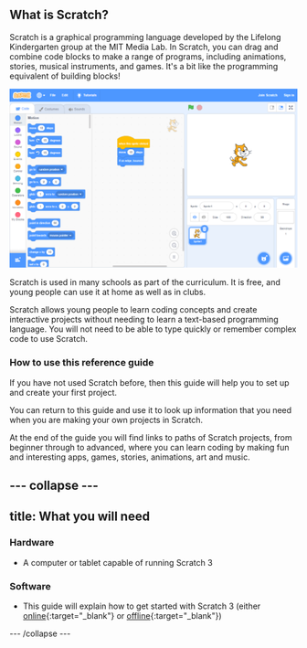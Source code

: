 ## What is Scratch?
Scratch is a graphical programming language developed by the Lifelong Kindergarten group at the MIT Media Lab. In Scratch, you can drag and combine code blocks to make a range of programs, including animations, stories, musical instruments, and games. It's a bit like the programming equivalent of building blocks!

![A screenshot of Scratch.](images/showcase_static.png)

Scratch is used in many schools as part of the curriculum. It is free, and young people can use it at home as well as in clubs.

Scratch allows young people to learn coding concepts and create interactive projects without needing to learn a text-based programming language. You will not need to be able to type quickly or remember complex code to use Scratch.

### How to use this reference guide
If you have not used Scratch before, then this guide will help you to set up and create your first project.

You can return to this guide and use it to look up information that you need when you are making your own projects in Scratch.

At the end of the guide you will find links to paths of Scratch projects, from beginner through to advanced, where you can learn coding by making fun and interesting apps, games, stories, animations, art and music.

--- collapse ---
---
title: What you will need
---
### Hardware

+ A computer or tablet capable of running Scratch 3

### Software

+ This guide will explain how to get started with Scratch 3 (either [online](https://scratch.mit.edu/){:target="_blank"} or [offline](https://scratch.mit.edu/download){:target="_blank"})


--- /collapse ---
